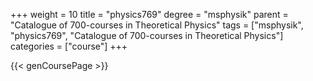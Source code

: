 +++
weight = 10
title = "physics769"
degree = "msphysik"
parent = "Catalogue of 700-courses in Theoretical Physics"
tags = ["msphysik", "physics769", "Catalogue of 700-courses in Theoretical Physics"]
categories = ["course"]
+++

{{< genCoursePage >}}
